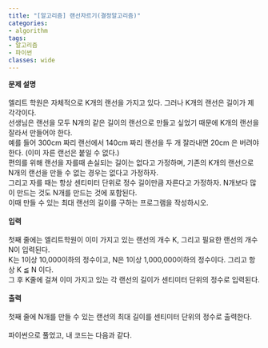 ```yaml
---
title: "[알고리즘] 랜선자르기(결정알고리즘)"
categories:
- algorithm
tags:
- 알고리즘
- 파이썬
classes: wide
---
```



**문제 설명**
<br>
<br>엘리트 학원은 자체적으로 K개의 랜선을 가지고 있다. 그러나 K개의 랜선은 길이가 제각각이다.
<br>선생님은 랜선을 모두 N개의 같은 길이의 랜선으로 만들고 싶었기 때문에 K개의 랜선을 잘라서 만들어야 한다.
<br>예를 들어 300cm 짜리 랜선에서 140cm 짜리 랜선을 두 개 잘라내면 20cm 은 버려야 한다. (이미 자른 랜선은 붙일 수 없다.)
<br>편의를 위해 랜선을 자를때 손실되는 길이는 없다고 가정하며, 기존의 K개의 랜선으로 N개의 랜선을 만들 수 없는 경우는 없다고 가정하자.
<br>그리고 자를 때는 항상 센티미터 단위로 정수 길이만큼 자른다고 가정하자. N개보다 많이 만드는 것도 N개를 만드는 것에 포함된다.
<br>이때 만들 수 있는 최대 랜선의 길이를 구하는 프로그램을 작성하시오.
<br>
<br>**입력**
<br>
<br>첫째 줄에는 엘리트학원이 이미 가지고 있는 랜선의 개수 K, 그리고 필요한 랜선의 개수 N이 입력된다.
<br>K는 1이상 10,000이하의 정수이고, N은 1이상 1,000,000이하의 정수이다. 그리고 항상 K ≦ N 이다.
<br>그 후 K줄에 걸쳐 이미 가지고 있는 각 랜선의 길이가 센티미터 단위의 정수로 입력된다.
<br>
<br>**출력**
<br>
<br>첫째 줄에 N개를 만들 수 있는 랜선의 최대 길이를 센티미터 단위의 정수로 출력한다.
<br>
<br>파이썬으로 풀었고, 내 코드는 다음과 같다.

```python

```
